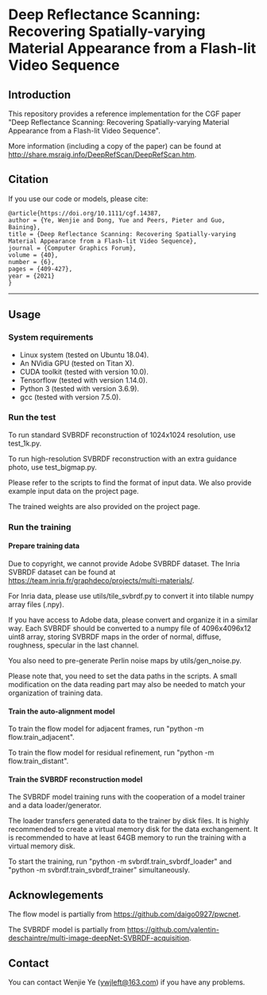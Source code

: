 # Deep Reflectance Scanning: Recovering Spatially-varying Material Appearance from a Flash-lit Video Sequence

## Introduction

This repository provides a reference implementation for the CGF paper "Deep Reflectance Scanning: Recovering Spatially-varying Material Appearance from a Flash-lit Video Sequence".

More information (including a copy of the paper) can be found at http://share.msraig.info/DeepRefScan/DeepRefScan.htm.

## Citation
If you use our code or models, please cite:

```
@article{https://doi.org/10.1111/cgf.14387,
author = {Ye, Wenjie and Dong, Yue and Peers, Pieter and Guo, Baining},
title = {Deep Reflectance Scanning: Recovering Spatially-varying Material Appearance from a Flash-lit Video Sequence},
journal = {Computer Graphics Forum},
volume = {40},
number = {6},
pages = {409-427},
year = {2021}
}
```

----------------------------------------------------------------
## Usage

### System requirements
   - Linux system (tested on Ubuntu 18.04).
   - An NVidia GPU (tested on Titan X).
   - CUDA toolkit (tested with version 10.0).
   - Tensorflow (tested with version 1.14.0).
   - Python 3 (tested with version 3.6.9).
   - gcc (tested with version 7.5.0).

### Run the test
To run standard SVBRDF reconstruction of 1024x1024 resolution, use test_1k.py. 

To run high-resolution SVBRDF reconstruction with an extra guidance photo, use test_bigmap.py. 

Please refer to the scripts to find the format of input data. We also provide example input data on the project page. 

The trained weights are also provided on the project page. 

### Run the training
#### Prepare training data
Due to copyright, we cannot provide Adobe SVBRDF dataset. The Inria SVBRDF dataset can be found at https://team.inria.fr/graphdeco/projects/multi-materials/.

For Inria data, please use utils/tile_svbrdf.py to convert it into tilable numpy array files (.npy). 

If you have access to Adobe data, please convert and organize it in a similar way. Each SVBRDF should be converted to a numpy file of 4096x4096x12 uint8 array, storing SVBRDF maps in the order of normal, diffuse, roughness, specular in the last channel. 

You also need to pre-generate Perlin noise maps by utils/gen_noise.py. 

Please note that, you need to set the data paths in the scripts. A small modification on the data reading part may also be needed to match your organization of training data. 

#### Train the auto-alignment model
To train the flow model for adjacent frames, run "python -m flow.train_adjacent".

To train the flow model for residual refinement, run "python -m flow.train_distant".

#### Train the SVBRDF reconstruction model
The SVBRDF model training runs with the cooperation of a model trainer and a data loader/generator. 

The loader transfers generated data to the trainer by disk files. It is highly recommended to create a virtual memory disk for the data exchangement. It is recommended to have at least 64GB memory to run the training with a virtual memory disk. 

To start the training, run "python -m svbrdf.train_svbrdf_loader" and "python -m svbrdf.train_svbrdf_trainer" simultaneously. 

## Acknowlegements
The flow model is partially from https://github.com/daigo0927/pwcnet. 

The SVBRDF model is partially from https://github.com/valentin-deschaintre/multi-image-deepNet-SVBRDF-acquisition. 

## Contact
You can contact Wenjie Ye (ywjleft@163.com) if you have any problems.
